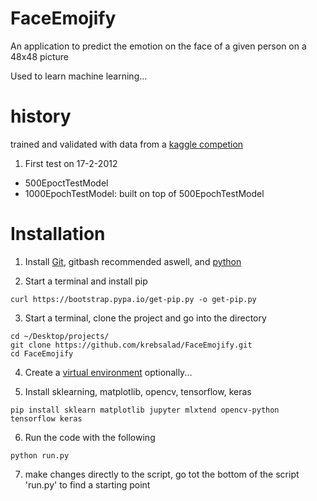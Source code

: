 # FaceEmojify
An application to predict the emotion on the face of a given person on a 48x48 picture

Used to learn machine learning...

# history
trained and validated with data from a [kaggle competion](https://www.kaggle.com/c/challenges-in-representation-learning-facial-expression-recognition-challenge/rules)

1. First test on 17-2-2012
* 500EpoctTestModel 
* 1000EpochTestModel: built on top of 500EpochTestModel

# Installation
1. Install [Git](https://git-scm.com/downloads), gitbash recommended aswell, and [python](https://www.python.org/)

2. Start a terminal and install pip
```
curl https://bootstrap.pypa.io/get-pip.py -o get-pip.py
```

3. Start a terminal, clone the project and go into the directory
```
cd ~/Desktop/projects/
git clone https://github.com/krebsalad/FaceEmojify.git
cd FaceEmojify
``` 

4. Create a [virtual environment](https://docs.python.org/3/library/venv.html) optionally...

5. Install sklearning, matplotlib, opencv, tensorflow, keras
```
pip install sklearn matplotlib jupyter mlxtend opencv-python tensorflow keras
```

6. Run the code with the following
```
python run.py
```

7. make changes directly to the script, go tot the bottom of the script 'run.py' to find a starting point